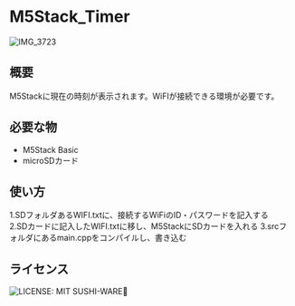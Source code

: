# M5Stack_Timer
![IMG_3723](https://github.com/saitocastel1900/M5Stack_Timer/assets/96648305/70096d6f-e52d-456b-899f-db91c8cf7aef)  

## 概要  
M5Stackに現在の時刻が表示されます。WiFIが接続できる環境が必要です。  

##  必要な物  
- M5Stack Basic  
- microSDカード  
  
## 使い方  
1.SDフォルダあるWIFI.txtに、接続するWiFiのID・パスワードを記入する  
2.SDカードに記入したWIFI.txtに移し、M5StackにSDカードを入れる
3.srcフォルダにあるmain.cppをコンパイルし、書き込む  

## ライセンス 
![LICENSE: MIT SUSHI-WARE🍣](https://raw.githubusercontent.com/watasuke102/mit-sushi-ware/master/MIT-SUSHI-WARE.svg)
